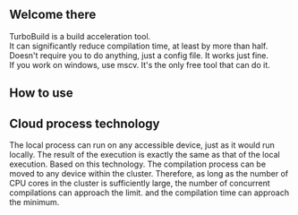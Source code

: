 ## Welcome there

TurboBuild is a build acceleration tool.  
It can significantly reduce compilation time, at least by more than half.   
Doesn't require you to do anything, just a config file. It works just fine.  
If you work on windows, use mscv. It's the only free tool that can do it.  

## How to use


## Cloud process technology
The local process can run on any accessible device, just as it would run locally. 
The result of the execution is exactly the same as that of the local execution.
Based on this technology. The compilation process can be moved to any device within the cluster.
Therefore, as long as the number of CPU cores in the cluster is sufficiently large, the number of concurrent compilations can approach the limit. and the compilation time can approach the minimum.
<!--

**Here are some ideas to get you started:**

🙋‍♀️ A short introduction - what is your organization all about?
🌈 Contribution guidelines - how can the community get involved?
👩‍💻 Useful resources - where can the community find your docs? Is there anything else the community should know?
🍿 Fun facts - what does your team eat for breakfast?
🧙 Remember, you can do mighty things with the power of [Markdown](https://docs.github.com/github/writing-on-github/getting-started-with-writing-and-formatting-on-github/basic-writing-and-formatting-syntax)
-->
